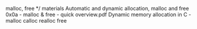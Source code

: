  malloc, free
 */ materials
 Automatic and dynamic allocation, malloc and free
 0x0a - malloc & free - quick overview.pdf
Dynamic memory allocation in C - malloc calloc realloc free